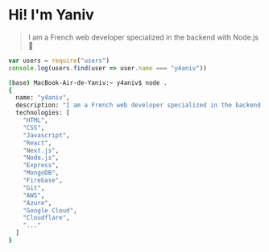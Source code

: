 # Hi! I'm Yaniv
> I am a French web developer specialized in the backend with Node.js 🔮

```js
var users = require("users")
console.log(users.find(user => user.name === "y4aniv"))
```
```bash
(base) MacBook-Air-de-Yaniv:~ y4aniv$ node .
{
  name: "y4aniv",
  description: "I am a French web developer specialized in the backend with Node.js 🔮",
  technologies: [
    "HTML",
    "CSS",
    "Javascript",
    "React",
    "Next.js", 
    "Node.js",
    "Express", 
    "MongoDB", 
    "Firebase",
    "Git",
    "AWS",
    "Azure",
    "Google Cloud", 
    "Cloudflare", 
    "..."
  ]
}
